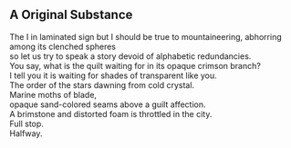 A Original Substance
--------------------
The I in laminated sign but I should be true to mountaineering, abhorring among its clenched spheres  
so let us try to speak a story devoid of alphabetic redundancies.  
You say, what is the quilt waiting for in its opaque crimson branch?  
I tell you it is waiting for shades of transparent like you.  
The order of the stars dawning from cold crystal.  
Marine moths of blade,  
opaque sand-colored seams above a guilt affection.  
A brimstone and distorted foam is throttled in the city.  
Full stop.  
Halfway.  

